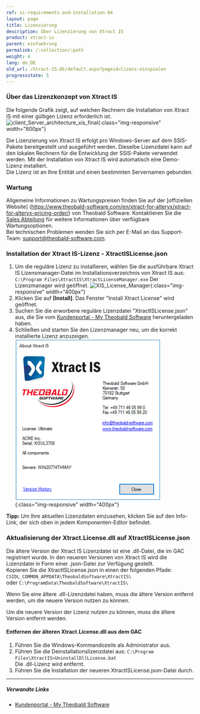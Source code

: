 ```yaml
---
ref: xi-requirements-and-installation-04
layout: page
title: Lizenzierung
description: Über Lizenzierung von Xtract IS
product: xtract-is
parent: einfuehrung
permalink: /:collection/:path
weight: 4
lang: de_DE
old_url: /Xtract-IS-DE/default.aspx?pageid=lizenz-einspielen
progressstate: 5
---
```

### Über das Lizenzkonzept von Xtract IS
Die folgende Grafik zeigt, auf welchen Rechnern die Installation von Xtract IS mit einer gültigen Lizenz erforderlich ist.  
![client_Server_architecture_xis_final](/img/content/xis/client_server_xis.png){:class="img-responsive" width="800px"} <br>

Die Lizenzierung von Xtract IS erfolgt pro Windows-Server auf dem SSIS-Pakete bereitgestellt und ausgeführt werden. Dieselbe Lizenzdatei kann auf den lokalen Rechnern für die Entwicklung der SSIS-Pakete verwendet werden.
Mit der Installation von Xtract IS wird automatisch eine Demo-Lizenz installiert. <br>
Die Lizenz ist an Ihre Entität und einen bestimmten Servernamen gebunden.

### Wartung
Allgemeine Informationen zu Wartungspreisen finden Sie auf der [offiziellen Website] (https://www.theobald-software.com/en/xtract-for-alteryx/xtract-for-alteryx-pricing-order/) von Theobald Software. Kontaktieren Sie die [Sales Abteilung](mailto:sales@theobald-software.com) für weitere Informationen über verfügbare Wartungsoptionen.<br>
Bei technischen Problemen wenden Sie sich  per E-Mail an das Support-Team: [support@theobald-software.com](mailto:support@theobald-software.com).

### Installation der Xtract IS-Lizenz - XtractISLicense.json
1. Um die reguläre Lizenz zu installieren, wählen Sie die ausführbare Xtract IS Lizensmanager-Datei im Installationsverzeichnis von Xtract IS aus:<br>
`C:\Program Files\XtractIS\XtractLicenseManager.exe`
Der Lizenzmanager wird geöffnet. 
![XIS_License_Manager](/img/content/xis/xis_license-manager.png){:class="img-responsive" width="400px"}
2. Klicken Sie auf **[Install]**. Das Fenster "Install Xtract License" wird geöffnet.
3. Suchen Sie die erworbene reguläre Lizenzdatei "XtractISLicense.json" aus, die Sie vom [Kundenportal - My Theobald Software](https://my.theobald-software.com) heruntergeladen haben.
4. Schließen und starten Sie den Lizenzmanager neu, um die korrekt installierte Lizenz anzuzeigen.  
![XIS_Lizenz_Info](/img/content/XIS_License_Info.png){:class="img-responsive" width="400px"}

<div class="alert alert-success">
  <i class="fas fa-lightbulb"></i> <strong>Tipp:</strong> Um Ihre aktuellen Lizenzdaten einzusehen, klicken Sie auf den Info-Link, der sich oben in jedem Komponenten-Editor befindet.<br>
</div>


### Aktualisierung der Xtract.License.dll auf XtractISLicense.json
Die ältere Version der Xtract IS Lizenzdatei ist eine .dll-Datei, die im GAC registriert wurde.
In den neueren Versionen von Xtract IS wird die Lizenzdatei in Form einer .json-Datei zur Verfügung gestellt.<br>
Kopieren Sie die XtractISLicense.json in einen der folgenden Pfade:<br>
`CSIDL_COMMON_APPDATA\TheobaldSoftware\XtractIS\` <br>
 oder `C:\ProgramData\TheobaldSoftware\XtractIS\`

Wenn Sie eine ältere .dll-Lizenzdatei haben, muss die ältere Version entfernt werden, um die neuere Version nutzen zu können.

Um die neuere Version der Lizenz nutzen zu können, muss die ältere Version entfernt werden.

#### Entfernen der älteren Xtract.License.dll aus dem GAC
1. Führen Sie die Windows-Kommandozeile als Administrator aus.
2. Führen Sie die Deinstallationslizenzdatei aus: `C:\Program Files\XtractIS>UninstallDllLicense.bat` <br>
Die .dll-Lizenz wird entfernt.
3. Führen Sie die Installation der neueren XtractISLicense.json-Datei durch.

****
##### Verwandte Links
- [Kundenportal - My Theobald Software](https://my.theobald-software.com/)
